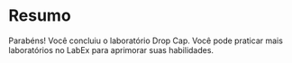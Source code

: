 # Resumo

Parabéns! Você concluiu o laboratório Drop Cap. Você pode praticar mais laboratórios no LabEx para aprimorar suas habilidades.
